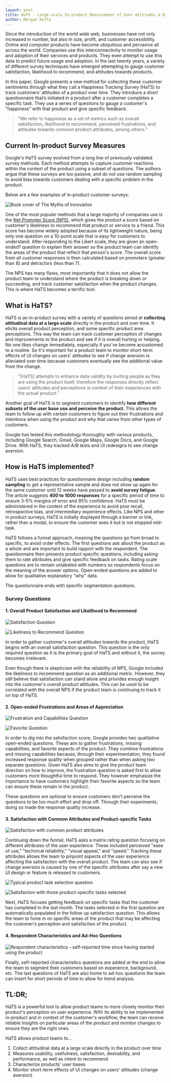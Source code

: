 ```yaml
---
layout: post
title: HaTS - Large-scale In-product Measurement of User Attitudes & Experiences with Happiness Tracking Surveys
author: Morgan Duffy
---
```


Since the introduction of the world wide web, businesses have not only increased in number, but also in size, profit, and customer accessibility. Online and computer products have become ubiquitous and pervasive all across the world. Companies use this interconnectivity to monitor usage and adoption of their services and products. They even attempt to use this data to predict future usage and adoption. In the last twenty years, a variety of different survey techniques have emerged attempting to gauge customer satisfaction, likelihood to recommend, and attitudes towards products.

In this paper, Google presents a new method for collecting these customer sentiments through what they call a Happiness Tracking Survey (HaTS) to track customers’ attitudes of a product over time. They introduce a short questionnaire that’s initiated in a product after a customer completes a specific task. They use a series of questions to gauge a customer's "happiness" with that product and give specific feedback.

>"We refer to happiness as a set of metrics such as overall satisfaction, likelihood to recommend, perceived frustrations, and attitudes towards common product attributes, among others."

## Current In-product Survey Measures
Google's HaTS survey evolved from a long line of previously validated survey methods. Each method attempts to capture customer reactions within the context of the product using a subset of questions. The authors argue that these surveys are too passive, and do not use random sampling to avoid bias towards customers dealing with a specific problem in the product.
 
Below are a few examples of in-product customer surveys:

![Book cover of The Myths of Innovation](/images/HaTS/OtherSurveyMeasures.png)

One of the most popular methods that a large majority of companies use is the [Net Promoter Score (NPS)](https://marketinglowcost.typepad.com/files/the-one-number-you-need-to-grow-1.pdf "The One Number You Need to Grow"), which gives the product a score based on customer's likeliness to recommend that product or service to a friend. This score has become widely adopted because of its lightweight nature, being only one question on a 10-point scale that is easy for customers to understand. After responding to the Likert scale, they are given an open-ended? question to explain their answer so the product team can identify the areas of the product that reflect that person's score. The overall score from all customer responses is then calculated based on promoters (greater than 8) and detractors (less than 7).
 
The NPS has many flaws, most importantly that it does not allow the product team to understand where the product is breaking down or succeeding, and track customer satisfaction when the product changes. This is where HaTS becomes a terrific tool.

## What is HaTS?
HaTS is an in-product survey with a variety of questions aimed at **collecting attitudinal data at a large scale** directly in the product and over time. It elicits overall product perception, and some specific product area perceptions. This way the team can track customer perception of changes and improvements to the product and see if it is overall hurting or helping. No one likes change immediately, especially if you've become accustomed to a routine. So it's important for a product team to monitor short-term effects of UI changes on users' attitudes to see if change aversion is alleviated over time because customers eventually see the additional value from the change. 

>“[HaTS] attempts to enhance data validity by inviting people as they are using the product itself, therefore the responses directly reﬂect users’ attitudes and perceptions in context of their experiences with the actual product.”

Another goal of HaTS is to segment customers to identify **how different subsets of the user base use and perceive the product**. This allows the team to follow up with certain customers to figure out their frustrations and intentions when using the product and why that varies from other types of customers.
 
Google has tested this methodology thoroughly with various products, including Google Search, Gmail, Google Maps, Google Docs, and Google Drive. With HaTS, they tracked A/B tests and UI redesigns to see change aversion.

## How is HaTS implemented?
HaTS uses best practices for questionnaire design including **random sampling** to get a representative sample and does not show up again for the same customer until 12 weeks have passed to **avoid survey fatigue**. The article suggests **400 to 1000 responses** for a specific period of time to ensure 3-5% margins of error and 95% confidence. HaTS must be administered in the context of the experience to avoid poor recall, retrospective bias, and intermediary experience effects. Like NPS and other in product surveys, HaTS is initially displayed through a banner or link, rather than a modal, to ensure the customer sees it but is not stopped mid-task.
 
HaTS follows a funnel approach, meaning the questions go from broad to specific, to avoid order effects. The first questions ask about the product as a whole and are important to build rapport with the respondent. The questionnaire then presents product specific questions, including asking them to rate attributes and give specific feedback on tasks. Rating scale questions are to remain unlabeled with numbers so respondents focus on the meaning of the answer options. Open-ended questions are added to allow for qualitative explanatory "why" data.
 
The questionnaire ends with specific segmentation questions.

### Survey Questions
#### 1. Overall Product Satisfaction and Likelihood to Recommend

![Satisfaction Question](/images/HaTS/SatQuestion.png)

![Likeliness to Recommend Question](/images/HaTS/RecQuestion.png)

In order to gather customer's overall attitudes towards the product, HaTS begins with an overall satisfaction question. This question is the only required question as it is the primary goal of HaTS and without it, the survey becomes irrelevant.
 
Even though there is skepticism with the reliability of NPS, Google included the likeliness to recommend question as an additional metric. However, they still believe that satisfaction can stand alone and provides enough insight into the customer's overall product attitudes. This can be used to be correlated with the overall NPS if the product team is continuing to track it on top of HaTS.

#### 2. Open-ended Frustrations and Areas of Appreciation

![Frustration and Capabilities Question](/images/HaTS/FrustrationQuestion.png)

![Favorite Question](/images/HaTS/FavoriteQuestion.png)

In order to dig into the satisfaction score, Google provides two qualitative open-ended questions. These aim to gather frustrations, missing capabilities, and favorite aspects of the product. They combine frustrations and missing capabilities because, through their experimentation, they found increased response quality when grouped rather than when asking two separate questions. Given HaTS also aims to give the product team direction on how to improve, the frustration question is asked first to allow customers more thoughtful time to respond. They however emphasize the importance to have customers highlight their favorite aspects so the team can ensure these remain in the product.
 
These questions are optional to ensure customers don't perceive the questions to be too much effort and drop off. Through their experiments, doing so made the response quality increase.

#### 3. Satisfaction with Common Attributes and Product-specific Tasks

![Satisfaction with common product attributes](/images/HaTS/AttributesQuestion.png)

Continuing down the funnel, HaTS asks a matrix rating question focusing on different attributes of the user experience. These included perceived "ease of use," "technical reliability," "visual appeal," and "speed." Tracking these attributes allows the team to pinpoint aspects of the user experience affecting the satisfaction with the overall product. The team can also see if change aversion is caused by one of the specific attributes after say a new UI design or feature is released to customers.

![Typical product task selection question](/images/HaTS/TaskFrequency.png)

![Satisfaction with those product-specific tasks selected](/images/HaTS/TaskSat.png)

Next, HaTS focuses getting feedback on specific tasks that the customer has completed in the last month. The tasks selected in the first question are automatically populated in the follow up satisfaction question. This allows the team to hone in on specific areas of the product that may be affecting the customer's perception and satisfaction of the product.

#### 4. Respondent Characteristics and Ad-Hoc Questions

![Respondent characteristics - self-reported time since having started using the product](/images/HaTS/CharacteristicsQ.png)

Finally, self-reported characteristics questions are added at the end to allow the team to segment their customers based on experience, background, etc. The last questions of HaTS are also home to ad-hoc questions the team can insert for short periods of time to allow for trend analysis.

## TL:DR;
HaTS is a powerful tool to allow product teams to more closely monitor their product's perception on user experience. With its ability to be implemented in-product and in context of the customer's workflow, the team can receive reliable insights on particular areas of the product and monitor changes to ensure they are the right ones. 

HaTS allows product teams to...
1. Collect attitudinal data at a large scale directly in the product over time
2. Measures usability, usefulness, satisfaction, desirability, and performance, as well as intent to recommend
3. Characterize products' user bases
4. Monitor short-term effects of UI changes on users' attitudes (change aversion)